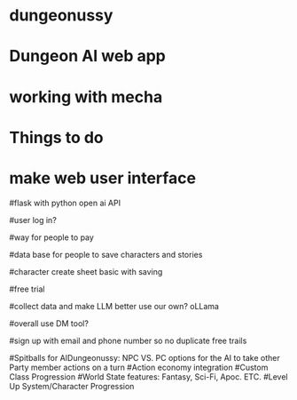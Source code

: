 # dungeonussy
# Dungeon AI web app


# working with mecha

# Things to do

# make web user interface

#flask with python open ai API

#user log in?

#way for people to pay

#data base for people to save characters and stories

#character create sheet basic with saving

#free trial

#collect data and make LLM better use our own? oLLama

#overall use DM tool?

#sign up with email and phone number so no duplicate free trails




#Spitballs for AIDungeonussy: NPC VS. PC options for the AI to take other Party member actions on a turn
#Action economy integration
#Custom Class Progression
#World State features: Fantasy, Sci-Fi, Apoc. ETC.
#Level Up System/Character Progression

